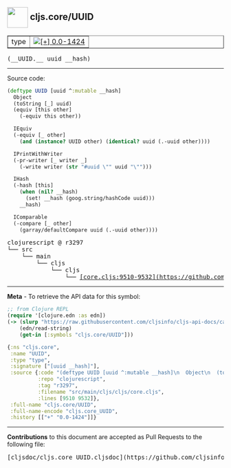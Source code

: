 ## <img width="48px" valign="middle" src="http://i.imgur.com/Hi20huC.png"> cljs.core/UUID

 <table border="1">
<tr>

<td>type</td>
<td><a href="https://github.com/cljsinfo/cljs-api-docs/tree/0.0-1424"><img valign="middle" alt="[+] 0.0-1424" src="https://img.shields.io/badge/+-0.0--1424-lightgrey.svg"></a> </td>
</tr>
</table>

 <samp>
(__UUID.__ uuid __hash)<br>
</samp>

---





Source code:

```clj
(deftype UUID [uuid ^:mutable __hash]
  Object
  (toString [_] uuid)
  (equiv [this other]
    (-equiv this other))

  IEquiv
  (-equiv [_ other]
    (and (instance? UUID other) (identical? uuid (.-uuid other))))

  IPrintWithWriter
  (-pr-writer [_ writer _]
    (-write writer (str "#uuid \"" uuid "\"")))

  IHash
  (-hash [this]
    (when (nil? __hash)
      (set! __hash (goog.string/hashCode uuid)))
    __hash)

  IComparable
  (-compare [_ other]
    (garray/defaultCompare uuid (.-uuid other))))
```

 <pre>
clojurescript @ r3297
└── src
    └── main
        └── cljs
            └── cljs
                └── <ins>[core.cljs:9510-9532](https://github.com/clojure/clojurescript/blob/r3297/src/main/cljs/cljs/core.cljs#L9510-L9532)</ins>
</pre>


---

__Meta__ - To retrieve the API data for this symbol:

```clj
;; from Clojure REPL
(require '[clojure.edn :as edn])
(-> (slurp "https://raw.githubusercontent.com/cljsinfo/cljs-api-docs/catalog/cljs-api.edn")
    (edn/read-string)
    (get-in [:symbols "cljs.core/UUID"]))
```

```clj
{:ns "cljs.core",
 :name "UUID",
 :type "type",
 :signature ["[uuid __hash]"],
 :source {:code "(deftype UUID [uuid ^:mutable __hash]\n  Object\n  (toString [_] uuid)\n  (equiv [this other]\n    (-equiv this other))\n\n  IEquiv\n  (-equiv [_ other]\n    (and (instance? UUID other) (identical? uuid (.-uuid other))))\n\n  IPrintWithWriter\n  (-pr-writer [_ writer _]\n    (-write writer (str \"#uuid \\\"\" uuid \"\\\"\")))\n\n  IHash\n  (-hash [this]\n    (when (nil? __hash)\n      (set! __hash (goog.string/hashCode uuid)))\n    __hash)\n\n  IComparable\n  (-compare [_ other]\n    (garray/defaultCompare uuid (.-uuid other))))",
          :repo "clojurescript",
          :tag "r3297",
          :filename "src/main/cljs/cljs/core.cljs",
          :lines [9510 9532]},
 :full-name "cljs.core/UUID",
 :full-name-encode "cljs.core_UUID",
 :history [["+" "0.0-1424"]]}

```

---

__Contributions__ to this document are accepted as Pull Requests to the following file:

 <pre>
[cljsdoc/cljs.core_UUID.cljsdoc](https://github.com/cljsinfo/cljs-api-docs/blob/master/cljsdoc/cljs.core_UUID.cljsdoc)
</pre>

